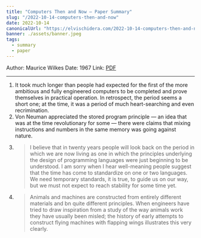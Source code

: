 ```yaml
---
title: "Computers Then and Now — Paper Summary"
slug: "/2022-10-14-computers-then-and-now"
date: 2022-10-14
canonicalUrl: "https://elvischidera.com/2022-10-14-computers-then-and-now/"
banner: ./assets/banner.jpeg
tags:
  - summary
  - paper
---
```


Author: Maurice Wilkes
Date: 1967
Link: [PDF](https://dl.acm.org/doi/pdf/10.1145/321439.321440)

-----

1. It took much longer than people had expected for the first of the more ambitious and fully engineered computers to be completed and prove themselves in practical operation. In retrospect, the period seems a short one; at the time, it was a period of much heart-searching and even recrimination.
2. Von Neuman appreciated the stored program principle — an idea that was at the time revolutionary for some — there were claims that mixing instructions and numbers in the same memory was going against nature.
3. > I believe that in twenty years people will look back on the period in which we are now living as one in which the principles underlying the design of programming languages were just beginning to be understood. I am sorry when I hear well-meaning people suggest that the time has come to standardize on one or two languages. We need temporary standards, it is true, to guide us on our way, but we must not expect to reach stability for some time yet.
4. > Animals and machines are constructed from entirely different materials and bn quite different principles. When engineers have tried to draw inspiration from a study of the way animals work they have usually been misled; the history of early attempts to construct flying machines with flapping wings illustrates this very clearly.